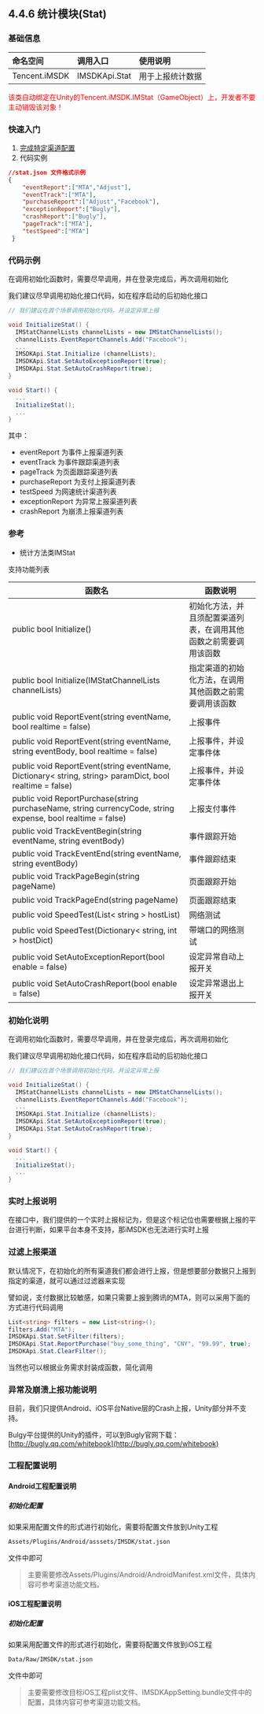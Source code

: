 ## 4.4.6 统计模块(Stat)

### 基础信息

| 命名空间 | 调用入口 |使用说明|
| :-- |:-- |:--|
| Tencent.iMSDK | IMSDKApi.Stat |用于上报统计数据|


<font color=red>该类自动绑定在Unity的Tencent.iMSDK.IMStat（GameObject）上，开发者不要主动销毁该对象！</font>

### 快速入门
1. [完成特定渠道配置](../../Channel/README.md)
2. 代码实例

```json
//stat.json 文件格式示例
{
    "eventReport":["MTA","Adjust"],
    "eventTrack":["MTA"],
    "purchaseReport":["Adjust","Facebook"],
    "exceptionReport":["Bugly"],
    "crashReport":["Bugly"],
    "pageTrack":["MTA"],
    "testSpeed":["MTA"]
 }
```
### 代码示例

在调用初始化函数时，需要尽早调用，并在登录完成后，再次调用初始化

我们建议尽早调用初始化接口代码，如在程序启动的后初始化接口

```cs
// 我们建议在首个场景调用初始化代码，并设定异常上报

void InitializeStat() {
  IMStatChannelLists channelLists = new IMStatChannelLists();
  channelLists.EventReportChannels.Add("Facebook");
  ...
  IMSDKApi.Stat.Initialize (channelLists);
  IMSDKApi.Stat.SetAutoExceptionReport(true);
  IMSDKApi.Stat.SetAutoCrashReport(true);
}

void Start() {
  ...
  InitializeStat();
  ...
}

```

其中：
* eventReport 为事件上报渠道列表
* eventTrack 为事件跟踪渠道列表
* pageTrack 为页面跟踪渠道列表
* purchaseReport 为支付上报渠道列表
* testSpeed 为网速统计渠道列表
* exceptionReport 为异常上报渠道列表
* crashReport 为崩溃上报渠道列表


### 参考
* 统计方法类IMStat

支持功能列表

| 函数名 | 函数说明 |
| -- | -- |
| public bool Initialize() | 初始化方法，并且须配置渠道列表，在调用其他函数之前需要调用该函数 |
| public bool Initialize(IMStatChannelLists channelLists) | 指定渠道的初始化方法，在调用其他函数之前需要调用该函数 |
| public void ReportEvent(string eventName, bool realtime = false) | 上报事件 |
| public void ReportEvent(string eventName, string eventBody, bool realtime = false) | 上报事件，并设定事件体 |
| public void ReportEvent(string eventName,  Dictionary< string, string> paramDict, bool realtime = false) | 上报事件，并设定事件体 |
| public void ReportPurchase(string purchaseName, string currencyCode, string expense, bool realtime = false) | 上报支付事件 |
| public void TrackEventBegin(string eventName, string eventBody) | 事件跟踪开始 |
| public void TrackEventEnd(string eventName, string eventBody) | 事件跟踪结束 |
| public void TrackPageBegin(string pageName) | 页面跟踪开始 |
| public void TrackPageEnd(string pageName) | 页面跟踪结束 |
| public void SpeedTest(List< string > hostList) | 网络测试 |
| public void SpeedTest(Dictionary< string, int > hostDict) | 带端口的网络测试 |
| public void SetAutoExceptionReport(bool enable = false) | 设定异常自动上报开关 |
| public void SetAutoCrashReport(bool enable = false) | 设定异常退出上报开关 |

### 初始化说明

在调用初始化函数时，需要尽早调用，并在登录完成后，再次调用初始化

我们建议尽早调用初始化接口代码，如在程序启动的后初始化接口

```cs
// 我们建议在首个场景调用初始化代码，并设定异常上报

void InitializeStat() {
  IMStatChannelLists channelLists = new IMStatChannelLists();
  channelLists.EventReportChannels.Add("Facebook");
  ...
  IMSDKApi.Stat.Initialize (channelLists);
  IMSDKApi.Stat.SetAutoExceptionReport(true);
  IMSDKApi.Stat.SetAutoCrashReport(true);
}

void Start() {
  ...
  InitializeStat();
  ...
}

```

### 实时上报说明

在接口中，我们提供的一个实时上报标记为，但是这个标记位也需要根据上报的平台进行判断，如果平台本身不支持，那iMSDK也无法进行实时上报

### 过滤上报渠道

默认情况下，在初始化的所有渠道我们都会进行上报，但是想要部分数据只上报到指定的渠道，就可以通过过滤器来实现

譬如说，支付数据比较敏感，如果只需要上报到腾讯的MTA，则可以采用下面的方式进行代码调用

```cs
List<string> filters = new List<string>();
filters.Add("MTA");
IMSDKApi.Stat.SetFilter(filters);
IMSDKApi.Stat.ReportPurchase("buy_some_thing", "CNY", "99.99", true);
IMSDKApi.Stat.ClearFilter();
```

当然也可以根据业务需求封装成函数，简化调用

### 异常及崩溃上报功能说明

目前，我们只提供Android、iOS平台Native层的Crash上报，Unity部分并不支持。

Bulgy平台提供的Unity的插件，可以到Bugly官网下载：[http://bugly.qq.com/whitebook](http://bugly.qq.com/whitebook)

### 工程配置说明

#### Android工程配置说明

##### 初始化配置

如果采用配置文件的形式进行初始化，需要将配置文件放到Unity工程

```sh
Assets/Plugins/Android/asssets/IMSDK/stat.json
```

文件中即可

> 主要需要修改Assets/Plugins/Android/AndroidManifest.xml文件，具体内容可参考渠道功能文档。

#### iOS工程配置说明

##### 初始化配置

如果采用配置文件的形式进行初始化，需要将配置文件放到iOS工程

```sh
Data/Raw/IMSDK/stat.json
```

文件中即可

> 主要需要修改目标iOS工程plist文件、IMSDKAppSetting.bundle文件中的配置，具体内容可参考渠道功能文档。



